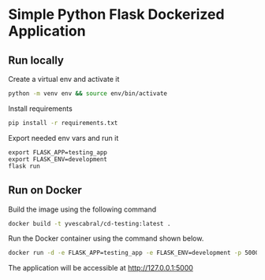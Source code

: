 # Simple Python Flask Dockerized Application

## Run locally
Create a virtual env and activate it
```sh
python -m venv env && source env/bin/activate
```

Install requirements
```sh
pip install -r requirements.txt
```

Export needed env vars and run it
```
export FLASK_APP=testing_app
export FLASK_ENV=development
flask run
```

## Run on Docker
Build the image using the following command

```sh
docker build -t yvescabral/cd-testing:latest .
```

Run the Docker container using the command shown below.

```sh
docker run -d -e FLASK_APP=testing_app -e FLASK_ENV=development -p 5000:5000 yvescabral/cd-testing
```

The application will be accessible at http://127.0.0.1:5000
